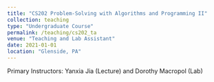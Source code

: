 ```yaml
---
title: "CS202 Problem-Solving with Algorithms and Programming II"
collection: teaching
type: "Undergraduate Course"
permalink: /teaching/cs202_ta
venue: "Teaching and Lab Assistant"
date: 2021-01-01
location: "Glenside, PA"
---
```


Primary Instructors: Yanxia Jia (Lecture) and Dorothy Macropol (Lab)
